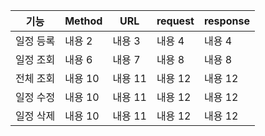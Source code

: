 |기능|Method|URL|request|response|
|---|---|---|---|---|
|일정 등록|내용 2|내용 3|내용 4|내용 4|
|일정 조회|내용 6|내용 7|내용 8|내용 8|
|전체 조회|내용 10|내용 11|내용 12|내용 12|
|일정 수정|내용 10|내용 11|내용 12|내용 12|
|일정 삭제|내용 10|내용 11|내용 12|내용 12|
